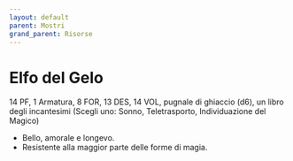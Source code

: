 ```yaml
---
layout: default
parent: Mostri
grand_parent: Risorse
---
```


# Elfo del Gelo

14 PF, 1 Armatura, 8 FOR, 13 DES, 14 VOL, pugnale di ghiaccio (d6), un libro degli incantesimi (Scegli uno: Sonno, Teletrasporto, Individuazione del Magico)

- Bello, amorale e longevo.
- Resistente alla maggior parte delle forme di magia.